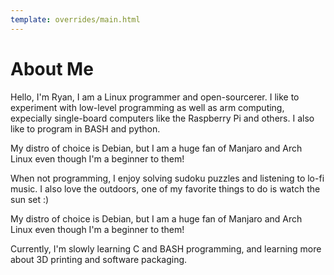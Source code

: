 ```yaml
---
template: overrides/main.html
---
```


# About Me

Hello, I'm Ryan, I am a Linux programmer and open-sourcerer. I like to experiment with low-level programming as well as arm computing, expecially single-board computers like the Raspberry Pi and others. I also like to program in BASH and python.

My distro of choice is Debian, but I am a huge fan of Manjaro and Arch Linux even though I'm a beginner to them!

When not programming, I enjoy solving sudoku puzzles and listening to lo-fi music. I also love the outdoors, one of my favorite things to do is watch the sun set :)

My distro of choice is Debian, but I am a huge fan of Manjaro and Arch Linux even though I'm a beginner to them!

Currently, I'm slowly learning C and BASH programming, and learning more about 3D printing and software packaging.
